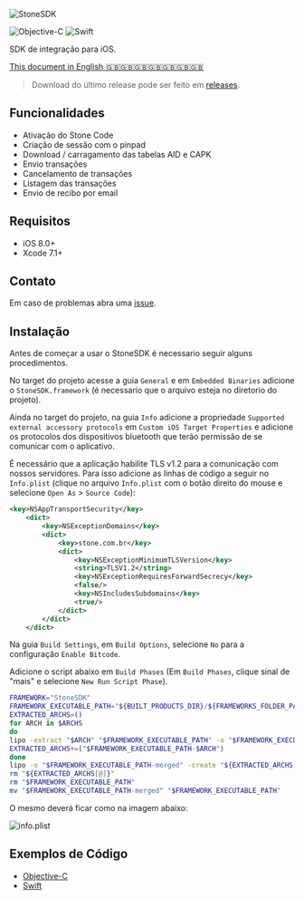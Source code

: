 ![StoneSDK](https://cloud.githubusercontent.com/assets/2567823/11539067/6300c838-990c-11e5-9831-4f8ce691859e.png)

![Objective-C](https://img.shields.io/badge/linguagem-Objective--C-green.svg?style=plastic) ![Swift](https://img.shields.io/badge/linguagem-Swift-blue.svg?style=plastic)

SDK de integração para iOS.

[This document in English 🇬🇧🇬🇧🇬🇧🇬🇧🇬🇧🇬🇧🇬🇧](https://github.com/stone-payments/sdk-ios-v2/blob/master/README_en.md)

> Download do último release pode ser feito em [releases](https://github.com/stone-pagamentos/sdk-ios-v2/releases).

## Funcionalidades

- Ativação do Stone Code
- Criação de sessão com o pinpad
- Download / carragamento das tabelas AID e CAPK
- Envio transações
- Cancelamento de transações
- Listagem das transações
- Envio de recibo por email

## Requisitos

- iOS 8.0+
- Xcode 7.1+

## Contato

Em caso de problemas abra uma [issue](https://github.com/stone-payments/sdk-ios-v2/issues).

## Instalação

Antes de começar a usar o StoneSDK é necessario seguir alguns procedimentos.

No target do projeto acesse a guia `General` e em `Embedded Binaries` adicione o `StoneSDK.framework` (é necessario que o arquivo esteja no diretorio do projeto).

Ainda no target do projeto, na guia `Info` adicione a propriedade `Supported external accessory protocols` em `Custom iOS Target Properties` e adicione os protocolos dos dispositivos bluetooth que terão permissão de se comunicar com o aplicativo.

É necessário que a aplicação habilite TLS v1.2 para a comunicação com nossos servidores. Para isso adicione as linhas de código a seguir no `Info.plist` (clique no arquivo `Info.plist` com o botão direito do mouse e selecione `Open As` > `Source Code`):

```xml
<key>NSAppTransportSecurity</key>
	<dict>
		<key>NSExceptionDomains</key>
		<dict>
			<key>stone.com.br</key>
			<dict>
				<key>NSExceptionMinimumTLSVersion</key>
				<string>TLSV1.2</string>
				<key>NSExceptionRequiresForwardSecrecy</key>
				<false/>
				<key>NSIncludesSubdomains</key>
				<true/>
			</dict>
		</dict>
	</dict>
```

Na guia `Build Settings`, em `Build Options`, selecione `No` para a configuração `Enable Bitcode`.

Adicione o script abaixo em `Build Phases` (Em `Build Phases`, clique sinal de "mais" e selecione `New Run Script Phase`).

```bash
FRAMEWORK="StoneSDK"
FRAMEWORK_EXECUTABLE_PATH="${BUILT_PRODUCTS_DIR}/${FRAMEWORKS_FOLDER_PATH}/$FRAMEWORK.framework/$FRAMEWORK"
EXTRACTED_ARCHS=()
for ARCH in $ARCHS
do
lipo -extract "$ARCH" "$FRAMEWORK_EXECUTABLE_PATH" -o "$FRAMEWORK_EXECUTABLE_PATH-$ARCH"
EXTRACTED_ARCHS+=("$FRAMEWORK_EXECUTABLE_PATH-$ARCH")
done
lipo -o "$FRAMEWORK_EXECUTABLE_PATH-merged" -create "${EXTRACTED_ARCHS[@]}"
rm "${EXTRACTED_ARCHS[@]}"
rm "$FRAMEWORK_EXECUTABLE_PATH"
mv "$FRAMEWORK_EXECUTABLE_PATH-merged" "$FRAMEWORK_EXECUTABLE_PATH"
```

O mesmo deverá ficar como na imagem abaixo:

![info.plist](https://cloud.githubusercontent.com/assets/2567823/13082778/3ce6afbc-d4b9-11e5-9cdf-0764a8970f73.png)


## Exemplos de Código

- [Objective-C](https://github.com/stone-pagamentos/sdk-ios-v2/tree/master/objc)
- [Swift](https://github.com/stone-pagamentos/sdk-ios-v2/tree/master/swift)
